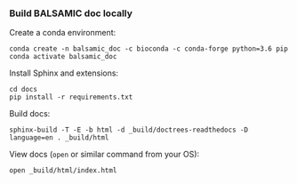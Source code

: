 ### Build BALSAMIC doc locally

Create a conda environment:

```
conda create -n balsamic_doc -c bioconda -c conda-forge python=3.6 pip
conda activate balsamic_doc
```

Install Sphinx and extensions:
 
```
cd docs
pip install -r requirements.txt 
```

Build docs:

```
sphinx-build -T -E -b html -d _build/doctrees-readthedocs -D language=en . _build/html
```

View docs (`open` or similar command from your OS):

```
open _build/html/index.html 
```
